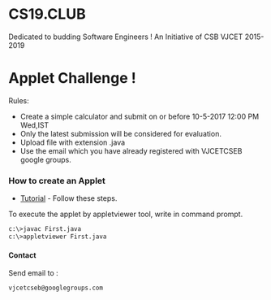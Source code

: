 # CS19.CLUB
Dedicated to budding Software Engineers !
An Initiative of CSB VJCET 2015-2019

# Applet Challenge !
Rules:
  - Create a simple calculator and submit on or before 10-5-2017 12:00 PM Wed,IST
  - Only the latest submission will be considered for evaluation.
  - Upload file with extension .java
  - Use the email which you have already registered with VJCETCSEB google groups.


### How to create an Applet

* [Tutorial](https://www.javatpoint.com/java-applet) - Follow these steps.

To execute the applet by appletviewer tool, write in command prompt.
```sh
c:\>javac First.java
c:\>appletviewer First.java
```

#### Contact
Send email to :
```sh
vjcetcseb@googlegroups.com
```
